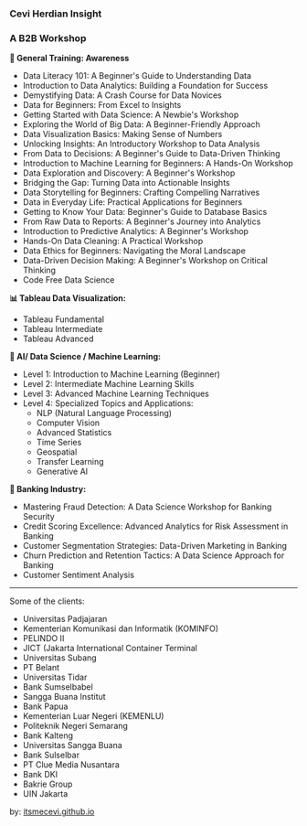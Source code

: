 ### Cevi Herdian Insight 

### A B2B Workshop


**🛫 General Training: Awareness**

* Data Literacy 101: A Beginner's Guide to Understanding Data
* Introduction to Data Analytics: Building a Foundation for Success
* Demystifying Data: A Crash Course for Data Novices
* Data for Beginners: From Excel to Insights
* Getting Started with Data Science: A Newbie's Workshop
* Exploring the World of Big Data: A Beginner-Friendly Approach
* Data Visualization Basics: Making Sense of Numbers
* Unlocking Insights: An Introductory Workshop to Data Analysis
* From Data to Decisions: A Beginner's Guide to Data-Driven Thinking
* Introduction to Machine Learning for Beginners: A Hands-On Workshop
* Data Exploration and Discovery: A Beginner's Workshop
* Bridging the Gap: Turning Data into Actionable Insights
* Data Storytelling for Beginners: Crafting Compelling Narratives
* Data in Everyday Life: Practical Applications for Beginners
* Getting to Know Your Data: Beginner's Guide to Database Basics
* From Raw Data to Reports: A Beginner's Journey into Analytics
* Introduction to Predictive Analytics: A Beginner's Workshop
* Hands-On Data Cleaning: A Practical Workshop
* Data Ethics for Beginners: Navigating the Moral Landscape
* Data-Driven Decision Making: A Beginner's Workshop on Critical Thinking
* Code Free Data Science

**📊 Tableau Data Visualization:**

* Tableau Fundamental
* Tableau Intermediate
* Tableau Advanced


**🦾 AI/ Data Science / Machine Learning:**
* Level 1: Introduction to Machine Learning (Beginner)
* Level 2: Intermediate Machine Learning Skills
* Level 3: Advanced Machine Learning Techniques
* Level 4: Specialized Topics and Applications:
  - NLP (Natural Language Processing)
  - Computer Vision
  - Advanced Statistics
  - Time Series
  - Geospatial
  - Transfer Learning
  - Generative AI
 
**🏦 Banking Industry:**

* Mastering Fraud Detection: A Data Science Workshop for Banking Security
* Credit Scoring Excellence: Advanced Analytics for Risk Assessment in Banking
* Customer Segmentation Strategies: Data-Driven Marketing in Banking
* Churn Prediction and Retention Tactics: A Data Science Approach for Banking
* Customer Sentiment Analysis


____

Some of the clients:

- Universitas Padjajaran
- Kementerian Komunikasi dan Informatik (KOMINFO)
- PELINDO II
- JICT (Jakarta International Container Terminal
- Universitas Subang
- PT Belant
- Universitas Tidar
- Bank Sumselbabel
- Sangga Buana Institut
- Bank Papua
- Kementerian Luar Negeri (KEMENLU)
- Politeknik Negeri Semarang
- Bank Kalteng
- Universitas Sangga Buana
- Bank Sulselbar
- PT Clue Media Nusantara
- Bank DKI
- Bakrie Group
- UIN Jakarta
  
by: [itsmecevi.github.io](https://itsmecevi.github.io/)


